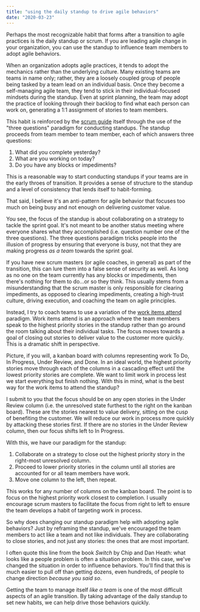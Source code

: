 ```yaml
---
title: "using the daily standup to drive agile behaviors"
date: "2020-03-23"
---
```


Perhaps the most recognizable habit that forms after a transition to agile practices is the daily standup or scrum. If you are leading agile change in your organization, you can use the standup to influence team members to adopt agile behaviors.

When an organization adopts agile practices, it tends to adopt the mechanics rather than the underlying culture. Many existing teams are teams in name only; rather, they are a loosely coupled group of people being tasked by a team lead on an individual basis. Once they become a self-managing agile team, they tend to stick in their individual-focused mindsets during the standup. Even at sprint planning, the team may adopt the practice of looking through their backlog to find what each person can work on, generating a 1:1 assignment of stories to team members.

This habit is reinforced by the [scrum guide](https://www.scrumguides.org/scrum-guide.html#events-daily) itself through the use of the "three questions" paradigm for conducting standups. The standup proceeds from team member to team member, each of which answers three questions:

1. What did you complete yesterday?
1. What are you working on today?
1. Do you have any blocks or impediments?

This is a reasonable way to start conducting standups if your teams are in the early throes of transition. It provides a sense of structure to the standup and a level of consistency that lends itself to habit-forming.

That said, I believe it's an anti-pattern for agile behavior that focuses too much on being busy and not enough on delivering customer value.

You see, the focus of the standup is about collaborating on a strategy to tackle the sprint goal. It's not meant to be another status meeting where everyone shares what they accomplished (i.e. question number one of the three questions). The three questions paradigm tricks people into the illusion of progress by ensuring that everyone is busy, not that they are making progress _as a team_ towards the sprint goal.

If you have new scrum masters (or agile coaches, in general) as part of the transition, this can lure them into a false sense of security as well. As long as no one on the team currently has any blocks or impediments, then there's nothing for them to do...or so they think. This usually stems from a misunderstanding that the scrum master is only responsible for clearing impediments, as opposed to clearing impediments, creating a high-trust culture, driving execution, and coaching the team on agile principles.

Instead, I try to coach teams to use a variation of the [work items attend](https://martinfowler.com/articles/itsNotJustStandingUp.html#WorkItemsAttend) paradigm. Work items attend is an approach where the team members speak to the highest priority stories in the standup rather than go around the room talking about their individual tasks. The focus moves towards a goal of closing out stories to deliver value to the customer more quickly. This is a dramatic shift in perspective.

Picture, if you will, a kanban board with columns representing work To Do, In Progress, Under Review, and Done. In an ideal world, the highest priority stories move through each of the columns in a cascading effect until the lowest priority stories are complete. We want to limit work in process lest we start everything but finish nothing. With this in mind, what is the best way for the work items to attend the standup?

I submit to you that the focus should be on any open stories in the Under Review column (i.e. the unresolved state furthest to the right on the kanban board). These are the stories nearest to value delivery, sitting on the cusp of benefiting the customer. We will reduce our work in process more quickly by attacking these stories first. If there are no stories in the Under Review column, then our focus shifts left to In Progress.

With this, we have our paradigm for the standup:

1. Collaborate on a strategy to close out the highest priority story in the right-most unresolved column.
1. Proceed to lower priority stories in the column until all stories are accounted for or all team members have work.
1. Move one column to the left, then repeat.

This works for any number of columns on the kanban board. The point is to focus on the highest priority work closest to completion. I usually encourage scrum masters to facilitate the focus from right to left to ensure the team develops a habit of targeting work in process.

So why does changing our standup paradigm help with adopting agile behaviors? Just by reframing the standup, we've encouraged the team members to act like a team and not like individuals. They are collaborating to close stories, and not just any stories: the ones that are most important.

I often quote this line from the book _Switch_ by Chip and Dan Heath: what looks like a people problem is often a situation problem. In this case, we've changed the situation in order to influence behaviors. You'll find that this is much easier to pull off than getting dozens, even hundreds, of people to change direction _because you said so_.

Getting the team to manage itself _like a team_ is one of the most difficult aspects of an agile transition. By taking advantage of the daily standup to set new habits, we can help drive those behaviors quickly.
